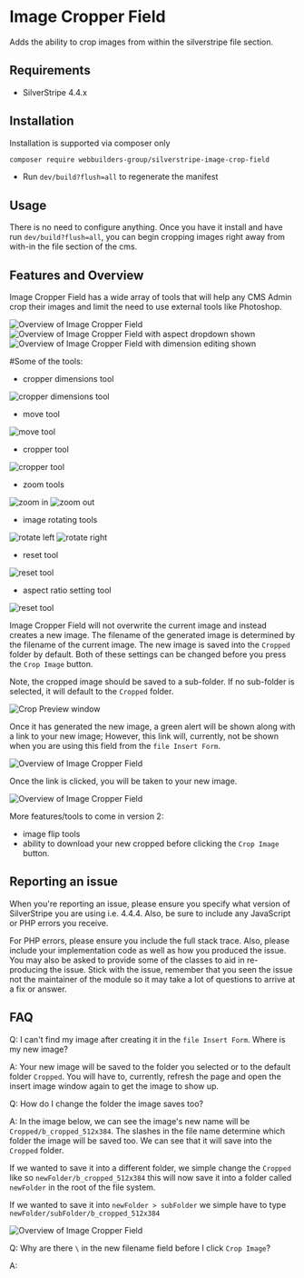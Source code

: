 Image Cropper Field
=================

Adds the ability to crop images from within the silverstripe file section.

## Requirements

- SilverStripe 4.4.x

## Installation

Installation is supported via composer only

```sh
composer require webbuilders-group/silverstripe-image-crop-field
```

- Run `dev/build?flush=all` to regenerate the manifest

## Usage

There is no need to configure anything. Once you have it install and have run `dev/build?flush=all`, you can begin
cropping images right away from with-in the file section of the cms.

## Features and Overview
Image Cropper Field has a wide array of tools that will help any CMS Admin crop their images and limit the need to use external tools like Photoshop.

![Overview of Image Cropper Field](screenshots/Capture_1.jpg)
![Overview of Image Cropper Field with aspect dropdown shown](screenshots/Capture_2.jpg)
![Overview of Image Cropper Field with dimension editing shown](screenshots/Capture_3.jpg)

#Some of the tools:
- cropper dimensions tool

![cropper dimensions tool](screenshots/Tool_1.jpg)

- move tool

![move tool](screenshots/Tool_2.jpg)

- cropper tool

![cropper tool](screenshots/Tool_3.jpg)

- zoom tools

![zoom in](screenshots/Tool_4.jpg) ![zoom out](screenshots/Tool_5.jpg)

- image rotating tools

![rotate left](screenshots/Tool_6.jpg) ![rotate right](screenshots/Tool_7.jpg)

- reset tool

![reset tool](screenshots/Tool_8.jpg)

- aspect ratio setting tool

![reset tool](screenshots/Tool_9.jpg)

Image Cropper Field will not overwrite the current image and instead creates a new image. The filename of the generated image is determined by the filename of the current image. The new image is saved into the `Cropped` folder by default. Both of these settings can be changed before you press the `Crop Image` button. 

Note, the cropped image should be saved to a sub-folder. If no sub-folder is selected, it will default to the `Cropped` folder.

![Crop Preview window](screenshots/Capture_4.jpg)

Once it has generated the new image, a green alert will be shown along with a link to your new image; However, this link will, currently, not be shown when you are using this field from the `file Insert Form`.

![Overview of Image Cropper Field](screenshots/Capture_5.jpg)

Once the link is clicked, you will be taken to your new image.

![Overview of Image Cropper Field](screenshots/Capture_6.jpg)

More features/tools to come in version 2:
- image flip tools
- ability to download your new cropped before clicking the `Crop Image` button.

## Reporting an issue

When you're reporting an issue, please ensure you specify what version of SilverStripe you are using i.e. 4.4.4. Also, be sure to include any JavaScript or PHP errors you receive. 

For PHP errors, please ensure you include the full stack trace. Also, please include your implementation code as well as how you produced the issue. You may also be asked to provide some of the classes to aid in re-producing the issue. Stick with the issue, remember that you seen the issue not the maintainer of the module so it may take a lot of questions to arrive at a fix or answer.

## FAQ
Q: I can't find my image after creating it in the `file Insert Form`. Where is my new image?

A: Your new image will be saved to the folder you selected or to the default folder `Cropped`. You will have to, currently, refresh the page and open the insert image window again to get the image to show up. 

Q: How do I change the folder the image saves too?

A: In the image below, we can see the image's new name will be `Cropped/b_cropped_512x384`. The slashes in the file name determine which folder the image will be saved too. We can see that it will save into the `Cropped` folder. 

If we wanted to save it into a different folder, we simple change the `Cropped` like so `newFolder/b_cropped_512x384` this will now save it into a folder called `newFolder` in the root of the file system.

If we wanted to save it into `newFolder > subFolder` we simple have to type `newFolder/subFolder/b_cropped_512x384`

![Overview of Image Cropper Field](screenshots/Capture_5.jpg)

Q: Why are there `\` in the new filename field before I click `Crop Image`?

A: 
